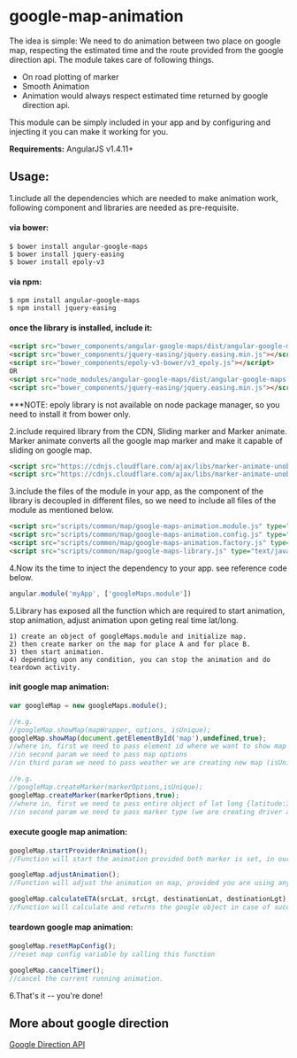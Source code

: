 google-map-animation
====================
The idea is simple: We need to do animation between two place on google map, respecting the estimated time and the route provided from the google direction api. The module takes care of following things.

<ul>
    <li>On road plotting of marker</li>
    <li>Smooth Animation</li>
    <li>Animation would always respect estimated time returned by google direction api.</li>
</ul>

This module can be simply included in your app and by configuring and injecting it you can make it working for you.

**Requirements:** AngularJS v1.4.11+

## Usage:

1.include all the dependencies which are needed to make animation work, following component and libraries are needed as pre-requisite.
    
#### via bower:
```
$ bower install angular-google-maps
$ bower install jquery-easing
$ bower install epoly-v3 
```
    
#### via npm:
```
$ npm install angular-google-maps
$ npm install jquery-easing
```
    
#### once the library is installed, include it:
```html
<script src="bower_components/angular-google-maps/dist/angular-google-maps.js" type="text/javascript"></script>
<script src="bower_components/jquery-easing/jquery.easing.min.js"></script>
<script src="bower_components/epoly-v3-bower/v3_epoly.js"></script>
OR
<script src="node_modules/angular-google-maps/dist/angular-google-maps.js" type="text/javascript"></script>
<script src="bower_components/jquery-easing/jquery.easing.min.js"></script>
```
***NOTE: epoly library is not available on node package manager, so you need to install it from bower only.

2.include required library from the CDN, Sliding marker and Marker animate. Marker animate converts all the google map marker and make it capable of sliding on google map.

```html
<script src="https://cdnjs.cloudflare.com/ajax/libs/marker-animate-unobtrusive/0.2.8/vendor/markerAnimate.js"></script>
<script src="https://cdnjs.cloudflare.com/ajax/libs/marker-animate-unobtrusive/0.2.8/SlidingMarker.min.js"></script>
```
    
3.include the files of the module in your app, as the component of the library is decoupled in different files, so we need to include all files of the module as mentioned below. 
    
```html
<script src="scripts/common/map/google-maps-animation.module.js" type="text/javascript"></script>
<script src="scripts/common/map/google-maps-animation.config.js" type="text/javascript"></script>
<script src="scripts/common/map/google-maps-animation.factory.js" type="text/javascript"></script>
<script src="scripts/common/map/google-maps-library.js" type="text/javascript"></script>
```
    
4.Now its the time to inject the dependency to your app. see reference code below.
    
```js
angular.module('myApp', ['googleMaps.module'])
```
    
5.Library has exposed all the function which are required to start animation, stop animation, adjust animation upon geting real time lat/long.

    1) create an object of googleMaps.module and initialize map.
    2) then create marker on the map for place A and for place B.
    3) then start animation.
    4) depending upon any condition, you can stop the animation and do teardown activity.

#### init google map animation:

```js
var googleMap = new googleMaps.module();

//e.g.
//googleMap.showMap(mapWrapper, options, isUnique);
googleMap.showMap(document.getElementById('map'),undefined,true);
//where in, first we need to pass element id where we want to show map
//in second param we need to pass map options
//in third param we need to pass weather we are creating new map (isUnique)

//e.g.
//googleMap.createMarker(markerOptions,isUnique);
googleMap.createMarker(markerOptions,true);
//where in, first we need to pass entire object of lat long {latitude:72,longitude:23,details:other_details}
//in second param we need to pass marker type (we are creating driver and customer marker for our app) if we want to create driver marker we will pass it as true.
```

#### execute google map animation:

```js
googleMap.startProviderAnimation();
//Function will start the animation provided both marker is set, in our case those are customer marker and driver marker.

googleMap.adjustAnimation();
//Function will adjust the animation on map, provided you are using any real time mechanism to get lat long and pass it to this service. Animation will start again for the point which is provided.

googleMap.calculateETA(srcLat, srcLgt, destinationLat, destinationLgt);
//Function will calculate and returns the google object in case of success and will return error. call to this function is optional if you want to calculate ETA and want to display it you can call it and utilize the response.
```

#### teardown google map animation:
```js
googleMap.resetMapConfig();
//reset map config variable by calling this function

googleMap.cancelTimer();
//cancel the current running animation. 
```

6.That's it -- you're done!

## More about google direction
<a href="https://developers.google.com/maps/documentation/directions/">Google Direction API</a>
